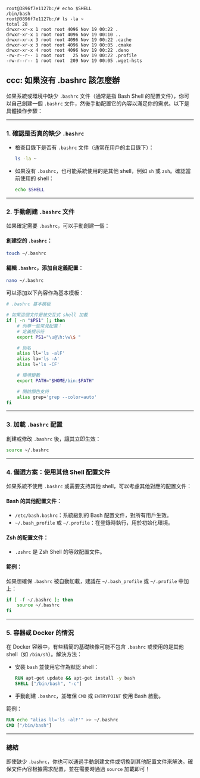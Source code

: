 

```
root@3896f7e1127b:/# echo $SHELL
/bin/bash
root@3896f7e1127b:/# ls -la ~
total 28
drwxr-xr-x 1 root root 4096 Nov 19 00:22 .
drwxr-xr-x 1 root root 4096 Nov 19 00:10 ..
drwxr-xr-x 3 root root 4096 Nov 19 00:22 .cache
drwxr-xr-x 3 root root 4096 Nov 19 00:05 .cmake
drwxr-xr-x 4 root root 4096 Nov 19 00:22 .deno
-rw-r--r-- 1 root root   25 Nov 19 00:22 .profile
-rw-r--r-- 1 root root  209 Nov 19 00:05 .wget-hsts
```

##  ccc: 如果沒有 .bashrc 該怎麼辦

如果系統或環境中缺少 `.bashrc` 文件（通常是指 Bash Shell 的配置文件），你可以自己創建一個 `.bashrc` 文件，然後手動配置它的內容以滿足你的需求。以下是具體操作步驟：

---

### 1. **確認是否真的缺少 `.bashrc`**
- 檢查目錄下是否有 `.bashrc` 文件（通常在用戶的主目錄下）：
  ```bash
  ls -la ~
  ```
- 如果沒有 `.bashrc`，也可能系統使用的是其他 shell，例如 `sh` 或 `zsh`。確認當前使用的 shell：
  ```bash
  echo $SHELL
  ```

---

### 2. **手動創建 `.bashrc` 文件**
如果確定需要 `.bashrc`，可以手動創建一個：

#### 創建空的 `.bashrc`：
```bash
touch ~/.bashrc
```

#### 編輯 `.bashrc`，添加自定義配置：
```bash
nano ~/.bashrc
```

可以添加以下內容作為基本模板：
```bash
# .bashrc 基本模板

# 如果這個文件是被交互式 shell 加載
if [ -n "$PS1" ]; then
    # 列舉一些常見配置：
    # 定義提示符
    export PS1="\u@\h:\w\$ "

    # 別名
    alias ll='ls -alF'
    alias la='ls -A'
    alias l='ls -CF'

    # 環境變數
    export PATH="$HOME/bin:$PATH"

    # 開啟顏色支持
    alias grep='grep --color=auto'
fi
```

---

### 3. **加載 `.bashrc` 配置**
創建或修改 `.bashrc` 後，讓其立即生效：
```bash
source ~/.bashrc
```

---

### 4. **備選方案：使用其他 Shell 配置文件**
如果系統不使用 `.bashrc` 或需要支持其他 shell，可以考慮其他對應的配置文件：

#### Bash 的其他配置文件：
- `/etc/bash.bashrc`：系統級別的 Bash 配置文件，對所有用戶生效。
- `~/.bash_profile` 或 `~/.profile`：在登錄時執行，用於初始化環境。

#### Zsh 的配置文件：
- `.zshrc` 是 Zsh Shell 的等效配置文件。

#### 範例：
如果想確保 `.bashrc` 被自動加載，建議在 `~/.bash_profile` 或 `~/.profile` 中加上：
```bash
if [ -f ~/.bashrc ]; then
    source ~/.bashrc
fi
```

---

### 5. **容器或 Docker 的情況**
在 Docker 容器中，有些精簡的基礎映像可能不包含 `.bashrc` 或使用的是其他 shell（如 `/bin/sh`）。解決方法：
- 安裝 `bash` 並使用它作為默認 shell：
  ```dockerfile
  RUN apt-get update && apt-get install -y bash
  SHELL ["/bin/bash", "-c"]
  ```
- 手動創建 `.bashrc`，並確保 `CMD` 或 `ENTRYPOINT` 使用 Bash 啟動。

範例：
```dockerfile
RUN echo "alias ll='ls -alF'" >> ~/.bashrc
CMD ["/bin/bash"]
```

---

### 總結
即使缺少 `.bashrc`，你也可以通過手動創建文件或切換到其他配置文件來解決。確保文件內容根據需求配置，並在需要時通過 `source` 加載即可！
